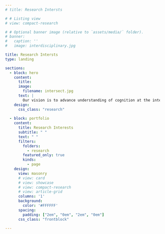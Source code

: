 ```yaml
---
# title: Research Intersts

# # Listing view
# view: compact-research

# # Optional banner image (relative to `assets/media/` folder).
# banner:
#   caption: ''
#   image: interdisciplinary.jpg

title: Research Intersts
type: landing

sections:
  - block: hero
    content:
      title: 
      image:
        filename: intersect.jpg
      text: |
        Our vision is to advance understanding of cognition at the intersection of cognitive psychology, neuroscience, and computer science through integrated methodologies. Our research investigates key cognitive processes, such as perception, recognition, reasoning, generalization, cognitive control, learning, memory, and social cognition, to uncover their neural and computational mechanisms and bridge the gap between biological and artificial intelligence systems.
    design:
      css_class: "research"
  
  - block: portfolio
    content:
      title: Research Interests
      subtitle: " "
      text: " "
      filters:
        folders:
          - research
        featured_only: true
        kinds:
          - page
    design:
      view: masonry
      # view: card
      # view: showcase
      # view: compact-research
      # view: article-grid
      columns: '1'
      background:
        color: '#FFFFFF'
      spacing:
        padding: ["2em", "0em", "2em", "0em"]
      css_class: "frontblock"
  
---
```



